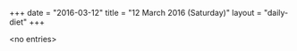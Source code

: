 +++
date = "2016-03-12"
title = "12 March 2016 (Saturday)"
layout = "daily-diet"
+++

<p>&lt;no entries&gt;</p>